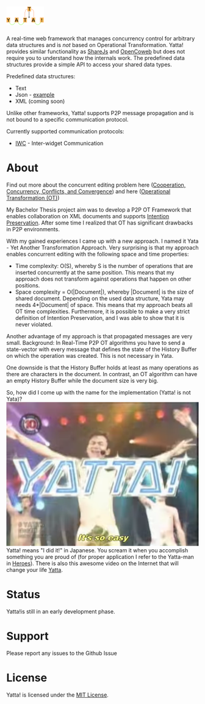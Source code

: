 
# ![Yatta!](./extras/imgs/Yatta_logo.png?raw=true)

A real-time web framework that manages concurrency control for arbitrary data structures and is _not_ based on Operational Transformation.
Yatta! provides similar functionality as [ShareJs](https://github.com/share/ShareJS) and [OpenCoweb](https://github.com/opencoweb/coweb)
but does not require you to understand how the internals work. The predefined data structures provide a simple API to access your shared data types.

Predefined data structures:
* Text
* Json - [example](./examples/IwcJson.md)
* XML (coming soon)

Unlike other frameworks, Yatta! supports P2P message propagation and is not bound to a specific communication protocol.

Currently supported communication protocols:
* [IWC](dbis.rwth-aachen.de/gadgets/iwc/resources/iwc.manual.pdf) - Inter-widget Communication

# About
Find out more about the concurrent editing problem here
([Cooperation, Concurrency, Conflicts, and Convergence](http://opencoweb.org/ocwdocs/intro/openg.html)) and here
([Operational Transformation (OT)](http://en.wikipedia.org/wiki/Operational_transformation))

My Bachelor Thesis project aim was to develop a P2P OT Framework that enables collaboration on XML documents and supports
[Intention Preservation](http://www3.ntu.edu.sg/home/czsun/projects/otfaq/#intentionPreservation).
After some time I realized that OT has significant drawbacks in P2P environments.

With my gained experiences I came up with a new approach. I named it Yata - Yet Another Transformation Approach.
Very surprising is that my approach enables concurrent editing with the following space and time properties:
* Time complexity: O(S), whereby S is the number of operations that are inserted concurrently at the same position. This means that my approach does not transform against operations that happen on other positions.
* Space complexity = O(|Document|), whereby |Document| is the size of shared document. Depending on the used data structure, Yata may needs 4*|Document| of space.
This means that my approach beats all OT time complexities. Furthermore, it is possible to make a very strict definition of Intention Preservation, and I was able to
show that it is never violated.

Another advantage of my approach is that propagated messages are very small.
Background: In Real-Time P2P OT algorithms you have to send a state-vector with every message that defines the state of the History Buffer
on which the operation was created. This is not necessary in Yata.

One downside is that the History Buffer holds at least as many operations as there are characters in the document.
In contrast, an OT algorithm can have an empty History Buffer while the document size is very big.

So, how did I come up with the name for the implementation (Yatta! is not Yata)?
![YATTA!](./extras/imgs/YATTA.png)
Yatta! means "I did it!" in Japanese. You scream it when you accomplish something you are proud of (for proper application I refer to the Yatta-man in [Heroes](http://heroeswiki.com/Yatta!)).
There is also this awesome video on the Internet that will change your life [Yatta](https://www.youtube.com/watch?v=kL5DDSglM_s).
# Status
Yatta!is still in an early development phase.

# Support
Please report any issues to the Github Issue

# License
Yatta! is licensed under the [MIT License](./LICENSE.txt).
